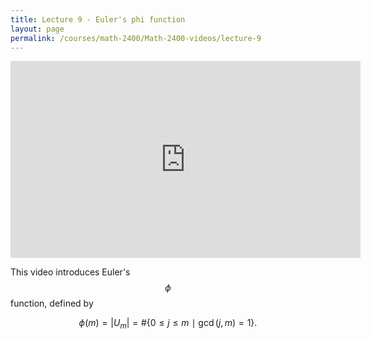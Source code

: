 ```yaml
---
title: Lecture 9 - Euler's phi function
layout: page
permalink: /courses/math-2400/Math-2400-videos/lecture-9
---
```

<iframe width="560" height="315" src="https://www.youtube.com/embed/E36E-OzVGNI" title="YouTube video player" frameborder="0" allow="accelerometer; autoplay; clipboard-write; encrypted-media; gyroscope; picture-in-picture" allowfullscreen></iframe>

This video introduces Euler's $$\phi$$ function, defined by

$$ \phi(m) = |U_m| = \# \{0\leq j\leq m \ \mid \ \gcd(j,m) = 1 \}. $$
